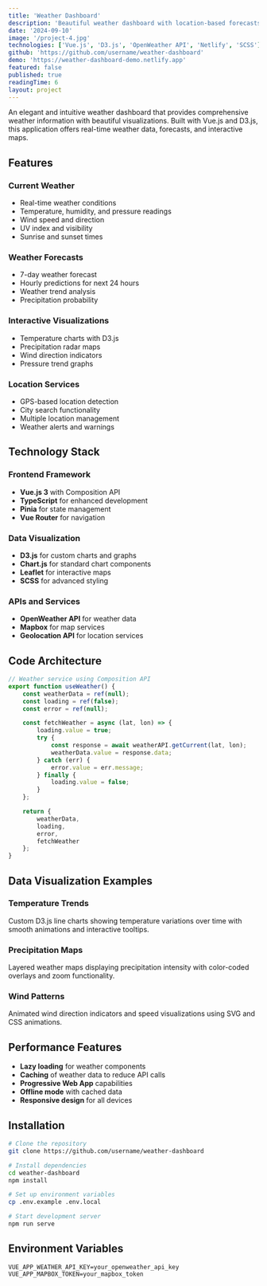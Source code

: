 ```yaml
---
title: 'Weather Dashboard'
description: 'Beautiful weather dashboard with location-based forecasts, interactive maps, and weather alerts'
date: '2024-09-10'
image: '/project-4.jpg'
technologies: ['Vue.js', 'D3.js', 'OpenWeather API', 'Netlify', 'SCSS']
github: 'https://github.com/username/weather-dashboard'
demo: 'https://weather-dashboard-demo.netlify.app'
featured: false
published: true
readingTime: 6
layout: project
---
```


An elegant and intuitive weather dashboard that provides comprehensive weather information with beautiful visualizations. Built with Vue.js and D3.js, this application offers real-time weather data, forecasts, and interactive maps.

## Features

### Current Weather

- Real-time weather conditions
- Temperature, humidity, and pressure readings
- Wind speed and direction
- UV index and visibility
- Sunrise and sunset times

### Weather Forecasts

- 7-day weather forecast
- Hourly predictions for next 24 hours
- Weather trend analysis
- Precipitation probability

### Interactive Visualizations

- Temperature charts with D3.js
- Precipitation radar maps
- Wind direction indicators
- Pressure trend graphs

### Location Services

- GPS-based location detection
- City search functionality
- Multiple location management
- Weather alerts and warnings

## Technology Stack

### Frontend Framework

- **Vue.js 3** with Composition API
- **TypeScript** for enhanced development
- **Pinia** for state management
- **Vue Router** for navigation

### Data Visualization

- **D3.js** for custom charts and graphs
- **Chart.js** for standard chart components
- **Leaflet** for interactive maps
- **SCSS** for advanced styling

### APIs and Services

- **OpenWeather API** for weather data
- **Mapbox** for map services
- **Geolocation API** for location services

## Code Architecture

```javascript
// Weather service using Composition API
export function useWeather() {
	const weatherData = ref(null);
	const loading = ref(false);
	const error = ref(null);

	const fetchWeather = async (lat, lon) => {
		loading.value = true;
		try {
			const response = await weatherAPI.getCurrent(lat, lon);
			weatherData.value = response.data;
		} catch (err) {
			error.value = err.message;
		} finally {
			loading.value = false;
		}
	};

	return {
		weatherData,
		loading,
		error,
		fetchWeather
	};
}
```

## Data Visualization Examples

### Temperature Trends

Custom D3.js line charts showing temperature variations over time with smooth animations and interactive tooltips.

### Precipitation Maps

Layered weather maps displaying precipitation intensity with color-coded overlays and zoom functionality.

### Wind Patterns

Animated wind direction indicators and speed visualizations using SVG and CSS animations.

## Performance Features

- **Lazy loading** for weather components
- **Caching** of weather data to reduce API calls
- **Progressive Web App** capabilities
- **Offline mode** with cached data
- **Responsive design** for all devices

## Installation

```bash
# Clone the repository
git clone https://github.com/username/weather-dashboard

# Install dependencies
cd weather-dashboard
npm install

# Set up environment variables
cp .env.example .env.local

# Start development server
npm run serve
```

## Environment Variables

```env
VUE_APP_WEATHER_API_KEY=your_openweather_api_key
VUE_APP_MAPBOX_TOKEN=your_mapbox_token
```
